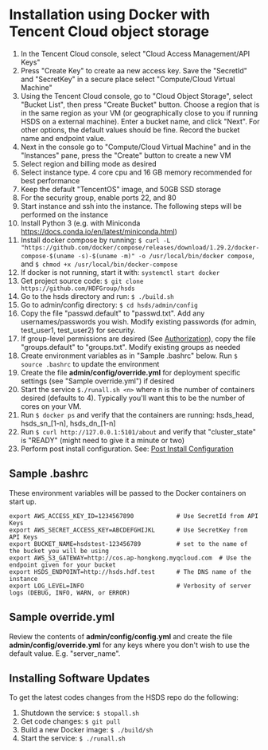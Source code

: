 Installation using Docker with Tencent Cloud object storage
===========================================================

1. In the Tencent Cloud console, select "Cloud Access Management/API Keys"
2. Press "Create Key" to create aa new access key.  Save the "SecretId" and "SecretKey" in a secure place
select "Compute/Cloud Virtual Machine"
3. Using the Tencent Cloud console, go to "Cloud Object Storage", select "Bucket List", then press "Create Bucket" button.  Choose a region that is in the same region as your VM (or geographically close to you if running HSDS on a external machine).  Enter a bucket name, and click "Next".  For other options, the default
values should be fine.  Record the bucket name and endpoint value.
4. Next in the console go to "Compute/Cloud Virtual Machine" and in the "Instances" pane, press the "Create" button to create a new VM
5. Select region and billing mode as desired
6. Select instance type.  4 core cpu and 16 GB memory recommended for best performance
7. Keep the default "TencentOS" image, and 50GB SSD storage
8. For the security group, enable ports 22, and 80
9. Start instance and ssh into the instance.  The following steps will be performed on the instance
10. Install Python 3 (e.g. with Miniconda <https://docs.conda.io/en/latest/miniconda.html>)
11. Install docker compose by running: `$ curl -L "https://github.com/docker/compose/releases/download/1.29.2/docker-compose-$(uname -s)-$(uname -m)" -o /usr/local/bin/docker compose`, and `$ chmod +x /usr/local/bin/docker-compose`
12. If docker is not running, start it with: `systemctl start docker`
13. Get project source code: `$ git clone https://github.com/HDFGroup/hsds`
14. Go to the hsds directory and run: `$ ./build.sh`
15. Go to admin/config directory: `$ cd hsds/admin/config`
16. Copy the file "passwd.default" to "passwd.txt".  Add any usernames/passwords you wish.  Modify existing passwords (for admin, test_user1, test_user2) for security.
17. If group-level permissions are desired (See [Authorization](authorization.md)), copy the file "groups.default" to "groups.txt".  Modify existing groups as needed
18. Create environment variables as in "Sample .bashrc" below.  Run `$ source .bashrc` to update the environment
19. Create the file **admin/config/override.yml** for deployment specific settings (see "Sample override.yml") if desired
20. Start the service `$./runall.sh <n>` where n is the number of containers desired (defaults to 4).  Typically you'll want this to be the number of cores on your VM.
21. Run `$ docker ps` and verify that the containers are running: hsds_head, hsds_sn_[1-n], hsds_dn_[1-n]
22. Run `$ curl http://127.0.0.1:5101/about` and verify that "cluster_state" is "READY" (might need to give it a minute or two)
23. Perform post install configuration.   See: [Post Install Configuration](post_install.md)


Sample .bashrc
--------------

These environment variables will be passed to the Docker containers on start up.

    export AWS_ACCESS_KEY_ID=1234567890            # Use SecretId from API Keys
    export AWS_SECRET_ACCESS_KEY=ABCDEFGHIJKL      # Use SecretKey from API Keys
    export BUCKET_NAME=hsdstest-123456789          # set to the name of the bucket you will be using
    export AWS_S3_GATEWAY=http://cos.ap-hongkong.myqcloud.com  # Use the endpoint given for your bucket
    export HSDS_ENDPOINT=http://hsds.hdf.test      # The DNS name of the instance  
    export LOG_LEVEL=INFO                          # Verbosity of server logs (DEBUG, INFO, WARN, or ERROR)
     
Sample override.yml
-------------------

Review the contents of **admin/config/config.yml** and create the file **admin/config/override.yml** for any keys where you don't wish to use the default value. E.g. "server_name".   


Installing Software Updates
---------------------------

To get the latest codes changes from the HSDS repo do the following:

1. Shutdown the service: `$ stopall.sh`
2. Get code changes: `$ git pull`
3. Build a new Docker image: `$ ./build/sh`
4. Start the service: `$ ./runall.sh`
